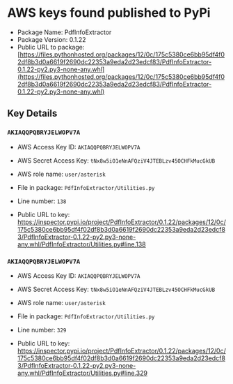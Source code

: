 # AWS keys found published to PyPi

* Package Name: PdfInfoExtractor
* Package Version: 0.1.22
* Public URL to package: [https://files.pythonhosted.org/packages/12/0c/175c5380ce6bb95df4f02df8b3d0a6619f2690dc22353a9eda2d23edcf83/PdfInfoExtractor-0.1.22-py2.py3-none-any.whl](https://files.pythonhosted.org/packages/12/0c/175c5380ce6bb95df4f02df8b3d0a6619f2690dc22353a9eda2d23edcf83/PdfInfoExtractor-0.1.22-py2.py3-none-any.whl)

## Key Details

### `AKIAQQPQBRYJELWOPV7A`

* AWS Access Key ID: `AKIAQQPQBRYJELWOPV7A`
* AWS Secret Access Key: `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` 
* AWS role name: `user/asterisk`
* File in package: `PdfInfoExtractor/Utilities.py`
* Line number: `138`

* Public URL to key: https://inspector.pypi.io/project/PdfInfoExtractor/0.1.22/packages/12/0c/175c5380ce6bb95df4f02df8b3d0a6619f2690dc22353a9eda2d23edcf83/PdfInfoExtractor-0.1.22-py2.py3-none-any.whl/PdfInfoExtractor/Utilities.py#line.138



### `AKIAQQPQBRYJELWOPV7A`

* AWS Access Key ID: `AKIAQQPQBRYJELWOPV7A`
* AWS Secret Access Key: `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` 
* AWS role name: `user/asterisk`
* File in package: `PdfInfoExtractor/Utilities.py`
* Line number: `329`

* Public URL to key: https://inspector.pypi.io/project/PdfInfoExtractor/0.1.22/packages/12/0c/175c5380ce6bb95df4f02df8b3d0a6619f2690dc22353a9eda2d23edcf83/PdfInfoExtractor-0.1.22-py2.py3-none-any.whl/PdfInfoExtractor/Utilities.py#line.329


